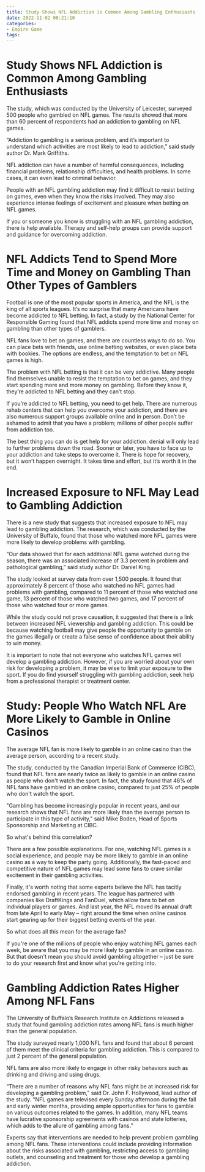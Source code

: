 ```yaml
---
title: Study Shows NFL Addiction is Common Among Gambling Enthusiasts
date: 2022-11-02 08:21:10
categories:
- Empire Game
tags:
---
```



#  Study Shows NFL Addiction is Common Among Gambling Enthusiasts

The study, which was conducted by the University of Leicester, surveyed 500 people who gambled on NFL games. The results showed that more than 60 percent of respondents had an addiction to gambling on NFL games.

“Addiction to gambling is a serious problem, and it’s important to understand which activities are most likely to lead to addiction,” said study author Dr. Mark Griffiths.

NFL addiction can have a number of harmful consequences, including financial problems, relationship difficulties, and health problems. In some cases, it can even lead to criminal behavior.

People with an NFL gambling addiction may find it difficult to resist betting on games, even when they know the risks involved. They may also experience intense feelings of excitement and pleasure when betting on NFL games.

If you or someone you know is struggling with an NFL gambling addiction, there is help available. Therapy and self-help groups can provide support and guidance for overcoming addiction.

#  NFL Addicts Tend to Spend More Time and Money on Gambling Than Other Types of Gamblers

Football is one of the most popular sports in America, and the NFL is the king of all sports leagues. It’s no surprise that many Americans have become addicted to NFL betting. In fact, a study by the National Center for Responsible Gaming found that NFL addicts spend more time and money on gambling than other types of gamblers.

NFL fans love to bet on games, and there are countless ways to do so. You can place bets with friends, use online betting websites, or even place bets with bookies. The options are endless, and the temptation to bet on NFL games is high.

The problem with NFL betting is that it can be very addictive. Many people find themselves unable to resist the temptation to bet on games, and they start spending more and more money on gambling. Before they know it, they’re addicted to NFL betting and they can’t stop.

If you’re addicted to NFL betting, you need to get help. There are numerous rehab centers that can help you overcome your addiction, and there are also numerous support groups available online and in person. Don’t be ashamed to admit that you have a problem; millions of other people suffer from addiction too.

The best thing you can do is get help for your addiction. denial will only lead to further problems down the road. Sooner or later, you have to face up to your addiction and take steps to overcome it. There is hope for recovery, but it won’t happen overnight. It takes time and effort, but it’s worth it in the end.

#  Increased Exposure to NFL May Lead to Gambling Addiction 

There is a new study that suggests that increased exposure to NFL may lead to gambling addiction. The research, which was conducted by the University of Buffalo, found that those who watched more NFL games were more likely to develop problems with gambling.

“Our data showed that for each additional NFL game watched during the season, there was an associated increase of 3.3 percent in problem and pathological gambling,” said study author Dr. Daniel King.

The study looked at survey data from over 1,500 people. It found that approximately 8 percent of those who watched no NFL games had problems with gambling, compared to 11 percent of those who watched one game, 13 percent of those who watched two games, and 17 percent of those who watched four or more games.

While the study could not prove causation, it suggested that there is a link between increased NFL viewership and gambling addiction. This could be because watching football may give people the opportunity to gamble on the games illegally or create a false sense of confidence about their ability to win money.

It is important to note that not everyone who watches NFL games will develop a gambling addiction. However, if you are worried about your own risk for developing a problem, it may be wise to limit your exposure to the sport. If you do find yourself struggling with gambling addiction, seek help from a professional therapist or treatment center.

#  Study: People Who Watch NFL Are More Likely to Gamble in Online Casinos 

The average NFL fan is more likely to gamble in an online casino than the average person, according to a recent study.

The study, conducted by the Canadian Imperial Bank of Commerce (CIBC), found that NFL fans are nearly twice as likely to gamble in an online casino as people who don't watch the sport. In fact, the study found that 46% of NFL fans have gambled in an online casino, compared to just 25% of people who don't watch the sport.

"Gambling has become increasingly popular in recent years, and our research shows that NFL fans are more likely than the average person to participate in this type of activity," said Mike Boden, Head of Sports Sponsorship and Marketing at CIBC.

So what's behind this correlation?

There are a few possible explanations. For one, watching NFL games is a social experience, and people may be more likely to gamble in an online casino as a way to keep the party going. Additionally, the fast-paced and competitive nature of NFL games may lead some fans to crave similar excitement in their gambling activities.

Finally, it's worth noting that some experts believe the NFL has tacitly endorsed gambling in recent years. The league has partnered with companies like DraftKings and FanDuel, which allow fans to bet on individual players or games. And last year, the NFL moved its annual draft from late April to early May – right around the time when online casinos start gearing up for their biggest betting events of the year.

So what does all this mean for the average fan?

If you're one of the millions of people who enjoy watching NFL games each week, be aware that you may be more likely to gamble in an online casino. But that doesn't mean you should avoid gambling altogether – just be sure to do your research first and know what you're getting into.

#  Gambling Addiction Rates Higher Among NFL Fans

The University of Buffalo’s Research Institute on Addictions released a study that found gambling addiction rates among NFL fans is much higher than the general population.

The study surveyed nearly 1,000 NFL fans and found that about 6 percent of them meet the clinical criteria for gambling addiction. This is compared to just 2 percent of the general population.

NFL fans are also more likely to engage in other risky behaviors such as drinking and driving and using drugs.

“There are a number of reasons why NFL fans might be at increased risk for developing a gambling problem,” said Dr. John F. Hollywood, lead author of the study. “NFL games are televised every Sunday afternoon during the fall and early winter months, providing ample opportunities for fans to gamble on various outcomes related to the games. In addition, many NFL teams have lucrative sponsorship agreements with casinos and state lotteries, which adds to the allure of gambling among fans.”

Experts say that interventions are needed to help prevent problem gambling among NFL fans. These interventions could include providing information about the risks associated with gambling, restricting access to gambling outlets, and counseling and treatment for those who develop a gambling addiction.
